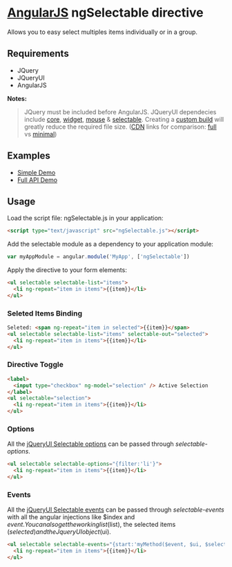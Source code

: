 # [AngularJS](https://angularjs.org/) ngSelectable directive

Allows you to easy select multiples items individually or in a group.

## Requirements

- JQuery
- JQueryUI
- AngularJS

**Notes:**
> JQuery must be included before AngularJS.
> JQueryUI dependecies include [core](http://api.jqueryui.com/category/ui-core/), [widget](http://api.jqueryui.com/jQuery.widget/), [mouse](http://api.jqueryui.com/mouse/) & [selectable](http://api.jqueryui.com/selectable/). Creating a [custom build](http://jqueryui.com/download/#!version=1.10&components=1110000010000000000000000000000000) will greatly reduce the required file size. ([CDN](http://www.jsdelivr.com/) links for comparison: [full](http://cdn.jsdelivr.net/g/jquery.ui@1.10) vs  [minimal](http://cdn.jsdelivr.net/g/jquery.ui@1.10%28jquery.ui.core.min.js+jquery.ui.widget.min.js+jquery.ui.mouse.min.js+jquery.ui.selectable.min.js%29))

## Examples

- [Simple Demo](http://codepen.io/willgm/pen/wGhpt)
- [Full API Demo](http://codepen.io/willgm/pen/sHgum/)

## Usage

Load the script file: ngSelectable.js in your application:

```html
<script type="text/javascript" src="ngSelectable.js"></script>
```

Add the selectable module as a dependency to your application module:

```js
var myAppModule = angular.module('MyApp', ['ngSelectable'])
```

Apply the directive to your form elements:

```html
<ul selectable selectable-list="items">
  <li ng-repeat="item in items">{{item}}</li>
</ul>
```

### Seleted Items Binding

```html
Seleted: <span ng-repeat="item in selected">{{item}}</span>
<ul selectable selectable-list="items" selectable-out="selected">
  <li ng-repeat="item in items">{{item}}</li>
</ul>
```

### Directive Toggle

```html
<label>
  <input type="checkbox" ng-model="selection" /> Active Selection
</label>
<ul selectable="selection">
  <li ng-repeat="item in items">{{item}}</li>
</ul>
```

### Options

All the [jQueryUI Selectable options](http://api.jqueryui.com/selectable/#options) can be passed through _selectable-options_.

```html
<ul selectable selectable-options="{filter:'li'}">
  <li ng-repeat="item in items">{{item}}</li>
</ul>
```

### Events

All the [jQueryUI Selectable events](http://api.jqueryui.com/selectable/#events) can be passed through _selectable-events_ with all the angular injections like $index and $event. You can also get the working list ($list), the selected items ($selected) and the JqueryUI object ($ui).

```html
<ul selectable selectable-events="{start:'myMethod($event, $ui, $selected, $list)'}">
  <li ng-repeat="item in items">{{item}}</li>
</ul>
```

